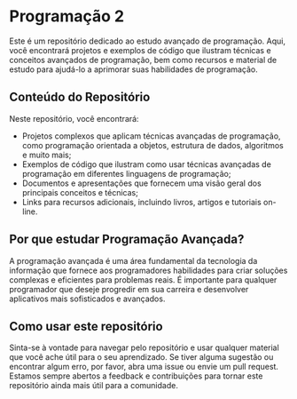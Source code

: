 # Programação 2

Este é um repositório dedicado ao estudo avançado de programação. Aqui, você encontrará projetos e exemplos de código que ilustram técnicas e conceitos avançados de programação, bem como recursos e material de estudo para ajudá-lo a aprimorar suas habilidades de programação.

## Conteúdo do Repositório

Neste repositório, você encontrará:

- Projetos complexos que aplicam técnicas avançadas de programação, como programação orientada a objetos, estrutura de dados, algoritmos e muito mais;
- Exemplos de código que ilustram como usar técnicas avançadas de programação em diferentes linguagens de programação;
- Documentos e apresentações que fornecem uma visão geral dos principais conceitos e técnicas;
- Links para recursos adicionais, incluindo livros, artigos e tutoriais on-line.

## Por que estudar Programação Avançada?

A programação avançada é uma área fundamental da tecnologia da informação que fornece aos programadores habilidades para criar soluções complexas e eficientes para problemas reais. É importante para qualquer programador que deseje progredir em sua carreira e desenvolver aplicativos mais sofisticados e avançados.

## Como usar este repositório

Sinta-se à vontade para navegar pelo repositório e usar qualquer material que você ache útil para o seu aprendizado. Se tiver alguma sugestão ou encontrar algum erro, por favor, abra uma issue ou envie um pull request. Estamos sempre abertos a feedback e contribuições para tornar este repositório ainda mais útil para a comunidade.
